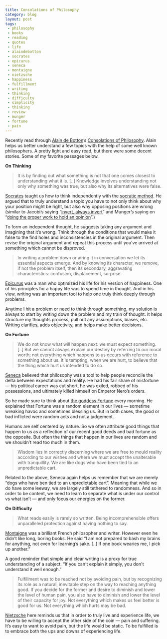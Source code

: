 ```yaml
---
title: Consolations of Philosophy
category: blog
layout: post
tags:
 - philosophy
 - books
 - reading
 - quotes
 - life
 - alaindebotton
 - socrates
 - epicurus
 - seneca
 - montaigne
 - nietzsche
 - happiness
 - fulfillment
 - writing
 - thinking
 - difficulty
 - simplicity
 - thinking
 - review
 - munger
 - fortune
 - pain
---
```


Recently read through [Alain de Botton](https://en.wikipedia.org/wiki/Alain_de_Botton)’s [Consolations of Philosophy](https://www.amazon.com/Consolations-Philosophy-Alain-Botton/dp/0679779175).  Alain helps us better understand a few topics with the help of some well known philosophers. A pretty light and easy read, but there were some decent stories. Some of my favorite passages below.

**On Thinking**

> It is by finding out what something is not that one comes closest to understanding what it is. [..] Knowledge involves understanding not only why something was true, but also why its alternatives were false.

[Socrates](https://en.wikipedia.org/wiki/Socrates) taught us how to think independently with the [socratic method](https://en.wikipedia.org/wiki/Socratic_method). He argued that to truly understand a topic you have to not only think about why your position might be right, but also why opposing positions are wrong (similar to Jacobi’s saying “[invert, always invert](https://www.farnamstreetblog.com/2013/10/inversion/)” and Munger’s saying on “[doing the proper work to hold an opinion](https://www.farnamstreetblog.com/2013/04/the-work-required-to-have-an-opinion/)”.)

To form an independent thought, he suggests taking any argument and imagining that it’s wrong. Think through the conditions that would make it false to the find holes and inconsistencies in the original argument. Then revise the original argument and repeat this process until you’ve arrived at something which cannot be disproved.

> In writing a problem down or airing it in conversation we let its essential aspects emerge. And by knowing its character, we remove, if not the problem itself, then its secondary, aggravating characteristics: confusion, displacement, surprise.

[Epicurus](https://en.wikipedia.org/wiki/Epicurus) was a man who optimized his life for his version of happiness. One of his principles for a happy life was to spend time in thought. And in his view, writing was an important tool to help one truly think deeply through problems. 

Anytime I hit a problem or need to think through something, my solution is always to start by writing down the problem and my train of thought. It helps structure my thoughts process, pull out any assumptions, biases, etc. Writing clarifies, adds objectivity, and helps make better decisions. 

**On Fortune**

> We do not know what will happen next: we must expect something. [..] But we cannot always explain our destiny by referring to our moral worth; not everything which happens to us occurs with reference to something about us. It is tempting, when we are hurt, to believe that the thing which hurt us intended to do so.

[Seneca](https://en.wikipedia.org/wiki/Seneca_the_Younger) believed that philosophy was a tool to help people reconcile the delta between expectations and reality. He had his fair share of misfortune — his political career was cut short, he was exiled, robbed of his possessions, and ultimately killed himself on Emperor Nero’s orders.

So he made sure to think about [the goddess Fortune](https://en.wikipedia.org/wiki/Fortuna) every morning. He explained that Fortune was a random element in our lives — sometime wreaking havoc and sometimes blessing us. But in both cases, the good or bad inflicted were random acts and not a judgement.

Humans are self centered by nature. So we often attribute good things that happen to us as a reflection of our recent good deeds and bad fortune as the opposite. But often the things that happen in our lives are random and we shouldn’t read too much in them. 

> Wisdom lies in correctly discerning where we are free to mould reality according to our wishes and where we must accept the unalterable with tranquillity. We are like dogs who have been tied to an unpredictable cart.

Related to the above, Seneca again helps us remember that we are merely “dogs who have ben tied to an unpredictable cart”. Meaning that while we do have some leeway, we are largely still tethered to randomness. And so in order to be content, we need to learn to separate what is under our control vs what isn’t — and only focus our energies on the former. 

**On Difficulty**

> What reads easily is rarely so written. Being incomprehensible offers unparalleled protection against having nothing to say.

[Montaigne](https://en.wikipedia.org/wiki/Michel_de_Montaigne) was a brilliant French philosopher and writer. However even he didn’t like long, boring books. He said “I am not prepared to bash my brains for anything, not even for learning’s sake. [..] If one book wearies me, I pick up another.”

A good reminder that simple and clear writing is a proxy for true understanding of a subject. “If you can't explain it simply, you don't understand it well enough.”

> Fulfillment was to be reached not by avoiding pain, but by recognizing its role as a natural, inevitable step on the way to reaching anything good. If you decide for the former and desire to diminish and lower the level of human pain, you also have to diminish and lower the level of their capacity for joy. Not everything which makes us feel better is good for us. Not everything which hurts may be bad.

[Nietzsche](https://en.wikipedia.org/wiki/Friedrich_Nietzsche) here reminds us that in order to truly live and experience life, we have to be willing to accept the other side of the coin — pain and suffering. It’s easy to want to avoid pain, but the life would be static. To be fulfilled is to embrace both the ups and downs of experiencing life. 

